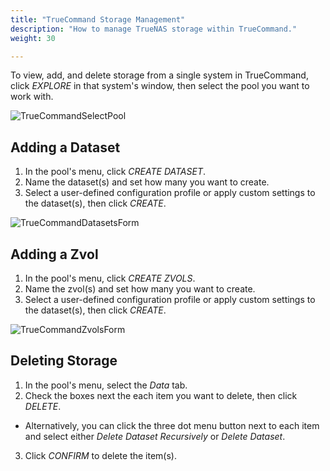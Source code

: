 ```yaml
---
title: "TrueCommand Storage Management"
description: "How to manage TrueNAS storage within TrueCommand."
weight: 30

---
```


To view, add, and delete storage from a single system in TrueCommand, click *EXPLORE* in that system's window, then select the pool you want to work with.

![TrueCommandSelectPool](/images/TrueCommand/Dashboard/TC20TrueCommandSelectPool.png "Select a Pool")

## Adding a Dataset

1. In the pool's menu, click *CREATE DATASET*.
2. Name the dataset(s) and set how many you want to create.
3. Select a user-defined configuration profile or apply custom settings to the dataset(s), then click *CREATE*.

![TrueCommandDatasetsForm](/images/TrueCommand/Dashboard/TC20TrueCommandDatasetsForm.png "Datasets Form")

## Adding a Zvol

1. In the pool's menu, click *CREATE ZVOLS*.
2. Name the zvol(s) and set how many you want to create.
3. Select a user-defined configuration profile or apply custom settings to the dataset(s), then click *CREATE*.

![TrueCommandZvolsForm](/images/TrueCommand/Dashboard/TC20TrueCommandZvolsForm.png "Zvols Form")

## Deleting Storage

1. In the pool's menu, select the *Data* tab.
2. Check the boxes next the each item you want to delete, then click *DELETE*.
- Alternatively, you can click the three dot menu button next to each item and select either *Delete Dataset Recursively* or *Delete Dataset*.
3. Click *CONFIRM* to delete the item(s).
